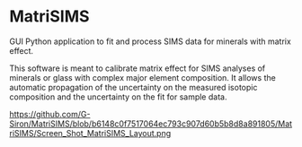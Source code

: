 # MatriSIMS
GUI Python application to fit and process SIMS data for minerals with matrix effect.

This software is meant to calibrate matrix effect for SIMS analyses of minerals or glass with complex major element composition.
It allows the automatic propagation of the uncertainty on the measured isotopic composition and the uncertainty on the fit for sample data.

https://github.com/G-Siron/MatriSIMS/blob/b6148c0f7517064ec793c907d60b5b8d8a891805/MatriSIMS/Screen_Shot_MatriSIMS_Layout.png
